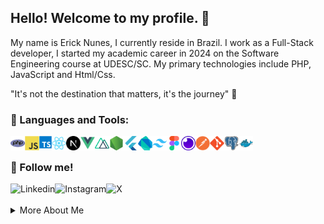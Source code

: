 ## Hello! Welcome to my profile. 👋

My name is Erick Nunes, I currently reside in Brazil. I work as a Full-Stack developer, I started my academic career in 2024 on the Software Engineering course at UDESC/SC. My primary technologies include PHP, JavaScript and Html/Css.

"It's not the destination that matters, it's the journey" 💭

### 🚀 Languages and Tools:

[<img align="left" src="https://raw.githubusercontent.com/devicons/devicon/master/icons/php/php-original.svg" width="23px" alt="PHP"/>][php]
[<img align="left" src="https://raw.githubusercontent.com/devicons/devicon/master/icons/javascript/javascript-original.svg" width="23px" alt="JavaScript"/>][javascript]
[<img align="left" src="https://raw.githubusercontent.com/devicons/devicon/master/icons/typescript/typescript-original.svg" width="20px" alt="TypeScript" />][typescript]
[<img align="left" src="https://raw.githubusercontent.com/devicons/devicon/master/icons/react/react-original.svg" width="23px" alt="React JS"/>][react]
[<img align="left" src="https://raw.githubusercontent.com/devicons/devicon/master/icons/nextjs/nextjs-original.svg" width="23px" alt="Next JS"/>][nextjs]
[<img align="left" src="https://raw.githubusercontent.com/devicons/devicon/master/icons/vuejs/vuejs-original.svg" width="23px" alt="Vue JS"/>][vuejs]
[<img align="left" src="https://raw.githubusercontent.com/devicons/devicon/master/icons/nuxtjs/nuxtjs-original.svg" width="23px" alt="Nuxt JS"/>][nuxtjs]
[<img align="left" src="https://raw.githubusercontent.com/devicons/devicon/master/icons/nodejs/nodejs-original.svg" width="23px" alt="Node JS"/>][nodejs]
[<img align="left" src="https://raw.githubusercontent.com/devicons/devicon/master/icons/flutter/flutter-original.svg" width="23px" alt="Flutter"/>][flutter]
[<img align="left" src="https://raw.githubusercontent.com/devicons/devicon/master/icons/dart/dart-original.svg" width="23px" alt="Dart"/>][dart]
[<img align="left" src="https://raw.githubusercontent.com/devicons/devicon/master/icons/tailwindcss/tailwindcss-original.svg" width="23px" alt="TailWindCss"/>][tailwindcss]
[<img align="left" src="https://raw.githubusercontent.com/devicons/devicon/master/icons/figma/figma-original.svg" width="23px" alt="Figma"/>][figma]
[<img align="left" src="https://raw.githubusercontent.com/devicons/devicon/master/icons/insomnia/insomnia-original.svg" width="23px" alt="Insomnia"/>][insomnia]
[<img align="left" src="https://raw.githubusercontent.com/devicons/devicon/master/icons/postman/postman-original.svg" width="23px" alt="Postman"/>][postman]
[<img align="left" src="https://raw.githubusercontent.com/devicons/devicon/master/icons/git/git-original.svg" width="23px" alt="git"/>][git]
[<img align="left" src="https://raw.githubusercontent.com/devicons/devicon/master/icons/postgresql/postgresql-original.svg" width="23px" alt="PostGreSql"/>][postgresql]
[<img align="left" src="https://raw.githubusercontent.com/devicons/devicon/master/icons/docker/docker-original.svg" width="23px" alt="Docker"/>][docker]

<br >

### 💬 Follow me!
[<img align="left" src="https://img.shields.io/badge/LinkedIn-0077B5?logo=linkedin&logoColor=white" alt="Linkedin"/>][linkedin]
[<img align="left" src="https://img.shields.io/badge/Instagram-E4405F?logo=instagram&logoColor=white" alt="Instagram"/>][instagram]
[<img align="left" src="https://img.shields.io/badge/Twitter-%231DA1F2.svg?logo=x&logoColor=white" alt="X"/>][twitter]

<br >
<br >

<details>
  
  <summary>
    More About Me
  </summary>

  #### Github Stats
    
  <div>
    <a href="https://github.com/ER1CK122">
    <img height="178em" src="https://github-readme-stats.vercel.app/api?username=ER1CK122&theme=dark&hide_border=false&include_all_commits=false&count_private=false"/>
    <img height="178em" src="https://github-readme-stats.vercel.app/api/top-langs/?username=ER1CK122&theme=dark&hide_border=false&include_all_commits=false&count_private=false&layout=compact"/>
    <img height="178em" src="https://github-contributor-stats.vercel.app/api?username=ER1CK122&limit=5&theme=dark&combine_all_yearly_contributions=true"/>
  </div>  
      
</details>

[php]: https://www.php.net/
[javascript]: https://pt.wikipedia.org/wiki/JavaScript
[react]: https://pt-br.reactjs.org/
[nextjs]: https://nextjs.org/
[vuejs]: https://vuejs.org/
[nuxtjs]: https://v2.nuxt.com/pt/
[flutter]: https://flutter.dev/
[dart]: https://dart.dev/
[typescript]: https://www.typescriptlang.org/
[nodejs]: https://nodejs.org/en/
[tailwindcss]: https://tailwindcss.com/
[figma]: https://www.figma.com/
[insomnia]: https://insomnia.rest/
[postman]: https://www.postman.com/
[git]: https://git-scm.com/
[postgresql]: https://www.postgresql.org/
[docker]: https://www.docker.com/

[instagram]: https://instagram.com/erck_nunes/
[linkedin]: https://www.linkedin.com/in/erick-nunes-790b63243/
[twitter]: https://twitter.com/Er1Ck122
